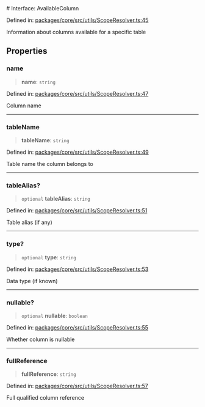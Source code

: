 <div v-pre>
# Interface: AvailableColumn

Defined in: [packages/core/src/utils/ScopeResolver.ts:45](https://github.com/mk3008/rawsql-ts/blob/3b53f17d700cf976ce5c49b674a04b41eeb14c40/packages/core/src/utils/ScopeResolver.ts#L45)

Information about columns available for a specific table

## Properties

### name

> **name**: `string`

Defined in: [packages/core/src/utils/ScopeResolver.ts:47](https://github.com/mk3008/rawsql-ts/blob/3b53f17d700cf976ce5c49b674a04b41eeb14c40/packages/core/src/utils/ScopeResolver.ts#L47)

Column name

***

### tableName

> **tableName**: `string`

Defined in: [packages/core/src/utils/ScopeResolver.ts:49](https://github.com/mk3008/rawsql-ts/blob/3b53f17d700cf976ce5c49b674a04b41eeb14c40/packages/core/src/utils/ScopeResolver.ts#L49)

Table name the column belongs to

***

### tableAlias?

> `optional` **tableAlias**: `string`

Defined in: [packages/core/src/utils/ScopeResolver.ts:51](https://github.com/mk3008/rawsql-ts/blob/3b53f17d700cf976ce5c49b674a04b41eeb14c40/packages/core/src/utils/ScopeResolver.ts#L51)

Table alias (if any)

***

### type?

> `optional` **type**: `string`

Defined in: [packages/core/src/utils/ScopeResolver.ts:53](https://github.com/mk3008/rawsql-ts/blob/3b53f17d700cf976ce5c49b674a04b41eeb14c40/packages/core/src/utils/ScopeResolver.ts#L53)

Data type (if known)

***

### nullable?

> `optional` **nullable**: `boolean`

Defined in: [packages/core/src/utils/ScopeResolver.ts:55](https://github.com/mk3008/rawsql-ts/blob/3b53f17d700cf976ce5c49b674a04b41eeb14c40/packages/core/src/utils/ScopeResolver.ts#L55)

Whether column is nullable

***

### fullReference

> **fullReference**: `string`

Defined in: [packages/core/src/utils/ScopeResolver.ts:57](https://github.com/mk3008/rawsql-ts/blob/3b53f17d700cf976ce5c49b674a04b41eeb14c40/packages/core/src/utils/ScopeResolver.ts#L57)

Full qualified column reference
</div>
